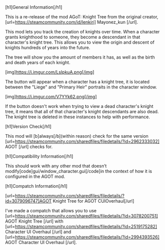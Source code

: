 [h1]General Information[/h1]

This is a re-release of the mod AGoT: Knight Tree from the original creator, [url=https://steamcommunity.com/id/lenkiri] Mayonez_kun [/url].

This mod lets you track the creation of knights over time. When a character grants knighthood to someone, they become a descendant in that character's knight tree. This allows you to view the origin and descent of knights hundreds of years into the future.

The tree will show you the amount of members it has, as well as the birth and death years of each knight.

[img]https://i.imgur.com/LsIpkuA.png[/img]

The button will appear when a character has a knight tree, it is located between the "Liege" and "Primary Heir" portraits in the character window.

[img]https://i.imgur.com/V7YYk62.png[/img]

If the button doesn't work when trying to view a dead character's knight tree, it means that all of that character's knight descendants are also dead. The knight tree is deleted in these instances to help with performance.

[h1]Version Check[/h1]

This mod will [b]always[/b](within reason) check for the same version [url=https://steamcommunity.com/sharedfiles/filedetails/?id=2962333032] AGOT [/url] checks for.

[h1]Compatibility Information[/h1]

This should work with any other mod that doesn’t modify[code]gui/window_character.gui[/code]in the context of how it is configured in the AGOT mod.

[h1]Compatch Information[/h1]

[url=https://steamcommunity.com/sharedfiles/filedetails/?id=3079096747]AGOT Knight Tree for AGOT CUIOverhaul[/url]

I've made a compatch that allows you to use [url=https://steamcommunity.com/sharedfiles/filedetails/?id=3078200751] AGOT Knight Tree [/url] with [url=https://steamcommunity.com/sharedfiles/filedetails/?id=2519175282] Character UI Overhaul [/url] and [url=https://steamcommunity.com/sharedfiles/filedetails/?id=2994393526] AGOT Character UI Overhaul [/url].
